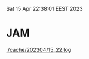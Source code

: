 Sat 15 Apr 22:38:01 EEST 2023
# JAM
<a href='./cache/202304/15_22.log'>./cache/202304/15_22.log</a>
